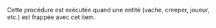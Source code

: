 Cette procédure est exécutée quand une entité (vache, creeper, joueur, etc.) est frappée avec cet item.